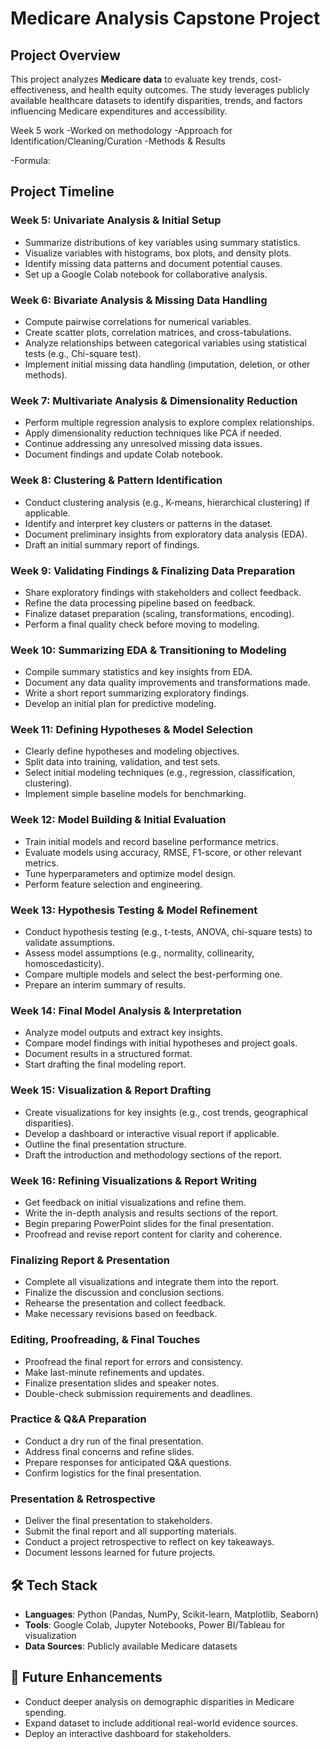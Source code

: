 
# Medicare Analysis Capstone Project  

## Project Overview  
This project analyzes **Medicare data** to evaluate key trends, cost-effectiveness, and health equity outcomes. The study leverages publicly available healthcare datasets to identify disparities, trends, and factors influencing Medicare expenditures and accessibility.

Week 5 work
-Worked on methodology
-Approach for Identification/Cleaning/Curation
-Methods & Results

-Formula:


## Project Timeline  

### **Week 5: Univariate Analysis & Initial Setup**  
- Summarize distributions of key variables using summary statistics.  
- Visualize variables with histograms, box plots, and density plots.  
- Identify missing data patterns and document potential causes.  
- Set up a Google Colab notebook for collaborative analysis.  

### **Week 6: Bivariate Analysis & Missing Data Handling**  
- Compute pairwise correlations for numerical variables.  
- Create scatter plots, correlation matrices, and cross-tabulations.  
- Analyze relationships between categorical variables using statistical tests (e.g., Chi-square test).  
- Implement initial missing data handling (imputation, deletion, or other methods).  

### **Week 7: Multivariate Analysis & Dimensionality Reduction**  
- Perform multiple regression analysis to explore complex relationships.  
- Apply dimensionality reduction techniques like PCA if needed.  
- Continue addressing any unresolved missing data issues.  
- Document findings and update Colab notebook.  

### **Week 8: Clustering & Pattern Identification**  
- Conduct clustering analysis (e.g., K-means, hierarchical clustering) if applicable.  
- Identify and interpret key clusters or patterns in the dataset.  
- Document preliminary insights from exploratory data analysis (EDA).  
- Draft an initial summary report of findings.  

### **Week 9: Validating Findings & Finalizing Data Preparation**  
- Share exploratory findings with stakeholders and collect feedback.  
- Refine the data processing pipeline based on feedback.  
- Finalize dataset preparation (scaling, transformations, encoding).  
- Perform a final quality check before moving to modeling.  

### **Week 10: Summarizing EDA & Transitioning to Modeling**  
- Compile summary statistics and key insights from EDA.  
- Document any data quality improvements and transformations made.  
- Write a short report summarizing exploratory findings.  
- Develop an initial plan for predictive modeling.  

### **Week 11: Defining Hypotheses & Model Selection**  
- Clearly define hypotheses and modeling objectives.  
- Split data into training, validation, and test sets.  
- Select initial modeling techniques (e.g., regression, classification, clustering).  
- Implement simple baseline models for benchmarking.  

### **Week 12: Model Building & Initial Evaluation**  
- Train initial models and record baseline performance metrics.  
- Evaluate models using accuracy, RMSE, F1-score, or other relevant metrics.  
- Tune hyperparameters and optimize model design.  
- Perform feature selection and engineering.  

### **Week 13: Hypothesis Testing & Model Refinement**  
- Conduct hypothesis testing (e.g., t-tests, ANOVA, chi-square tests) to validate assumptions.  
- Assess model assumptions (e.g., normality, collinearity, homoscedasticity).  
- Compare multiple models and select the best-performing one.  
- Prepare an interim summary of results.  

### **Week 14: Final Model Analysis & Interpretation**  
- Analyze model outputs and extract key insights.  
- Compare model findings with initial hypotheses and project goals.  
- Document results in a structured format.  
- Start drafting the final modeling report.  

### **Week 15: Visualization & Report Drafting**  
- Create visualizations for key insights (e.g., cost trends, geographical disparities).  
- Develop a dashboard or interactive visual report if applicable.  
- Outline the final presentation structure.  
- Draft the introduction and methodology sections of the report.  

### **Week 16: Refining Visualizations & Report Writing**  
- Get feedback on initial visualizations and refine them.  
- Write the in-depth analysis and results sections of the report.  
- Begin preparing PowerPoint slides for the final presentation.  
- Proofread and revise report content for clarity and coherence.  

### **Finalizing Report & Presentation**  
- Complete all visualizations and integrate them into the report.  
- Finalize the discussion and conclusion sections.  
- Rehearse the presentation and collect feedback.  
- Make necessary revisions based on feedback.  

### **Editing, Proofreading, & Final Touches**  
- Proofread the final report for errors and consistency.  
- Make last-minute refinements and updates.  
- Finalize presentation slides and speaker notes.  
- Double-check submission requirements and deadlines.  

### **Practice & Q&A Preparation**  
- Conduct a dry run of the final presentation.  
- Address final concerns and refine slides.  
- Prepare responses for anticipated Q&A questions.  
- Confirm logistics for the final presentation.  

### **Presentation & Retrospective**  
- Deliver the final presentation to stakeholders.  
- Submit the final report and all supporting materials.  
- Conduct a project retrospective to reflect on key takeaways.  
- Document lessons learned for future projects.  



## 🛠️ Tech Stack  
- **Languages**: Python (Pandas, NumPy, Scikit-learn, Matplotlib, Seaborn)  
- **Tools**: Google Colab, Jupyter Notebooks, Power BI/Tableau for visualization  
- **Data Sources**: Publicly available Medicare datasets  


## 🚀 Future Enhancements  
- Conduct deeper analysis on demographic disparities in Medicare spending.  
- Expand dataset to include additional real-world evidence sources.  
- Deploy an interactive dashboard for stakeholders.  
